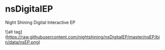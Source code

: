 nsDigitalEP
===========

Night Shining Digital Interactive EP

![alt tag] (https://raw.githubusercontent.com/nightshining/nsDigitalEP/master/nsEP/bin/data/nsEP.png)
